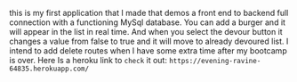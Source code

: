 
this is my first application that I made that demos a front end to backend full connection with a functioning MySql database.
You can add a burger and it will appear in the list in real time.
And when you select the devour button it changes a value from false to true and it will move to already devoured list.
I intend to add delete routes when I have some extra time after my bootcamp is over.
Here Is a heroku link to ``check`` it out: ``https://evening-ravine-64835.herokuapp.com/``
